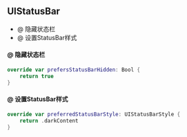 ## UIStatusBar

- @ 隐藏状态栏
- @ 设置StatusBar样式


#### @ 隐藏状态栏
```swift
override var prefersStatusBarHidden: Bool {
    return true
}
```

#### @ 设置StatusBar样式

```swift
override var preferredStatusBarStyle: UIStatusBarStyle {
    return .darkContent
}
```

